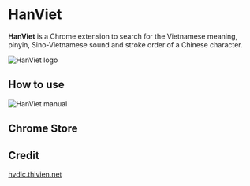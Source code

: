# HanViet

**HanViet** is a Chrome extension to search for the Vietnamese meaning, pinyin, Sino-Vietnamese sound and stroke order of a Chinese character.

![HanViet logo](https://i.imgur.com/eaFnsd5.png)

## How to use

![HanViet manual](https://media.giphy.com/media/3o6fIUeVlOtuzBJ1yU/giphy.gif)

## Chrome Store

## Credit
[hvdic.thivien.net](hvdic.thivien.net)

